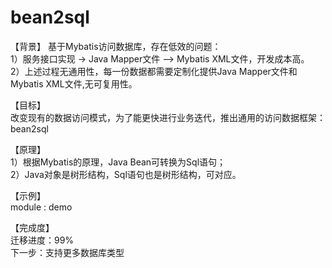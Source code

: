 # bean2sql

【背景】
基于Mybatis访问数据库，存在低效的问题：  
1）服务接口实现 -> Java Mapper文件 —> Mybatis XML文件，开发成本高。  
2）上述过程无通用性，每一份数据都需要定制化提供Java Mapper文件和Mybatis XML文件,无可复用性。  
  
  
【目标】  
改变现有的数据访问模式，为了能更快进行业务迭代，推出通用的访问数据框架：bean2sql  


【原理】  
1）根据Mybatis的原理，Java Bean可转换为Sql语句；  
2）Java对象是树形结构，Sql语句也是树形结构，可对应。  
  
【示例】  
module : demo  
  
【完成度】  
迁移进度：99%  
下一步：支持更多数据库类型  
